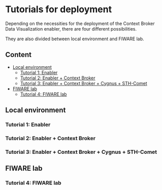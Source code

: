 # Tutorials for deployment

Depending on the necessities for the deployment of the Context Broker Data Visualization enabler, there are four different possibilities.

They are also divided between local environment and FIWARE lab.

## Content

- [Local environment](#local-environment)
  - [Tutorial 1: Enabler](#tutorial-1:-enabler)
  - [Tutorial 2: Enabler + Context Broker](#tutorial-2:-enabler-+-context-broker)
  - [Tutorial 3: Enabler + Context Broker + Cygnus + STH-Comet](#tutorial-3:-enabler-+-context-broker-+-cygnus-+-sth-comet)
- [FIWARE lab](#fiware-lab)
  - [Tutorial 4: FIWARE lab](#tutorial-4:-fiware-lab)

## Local environment

### Tutorial 1: Enabler

### Tutorial 2: Enabler + Context Broker

### Tutorial 3: Enabler + Context Broker + Cygnus + STH-Comet

## FIWARE lab

### Tutorial 4: FIWARE lab